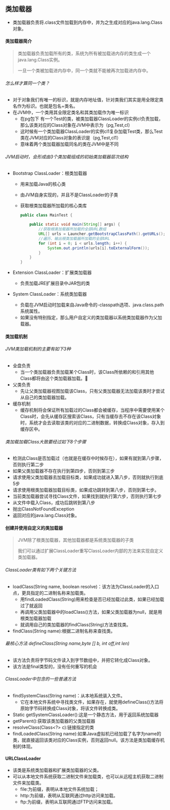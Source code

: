 ## 类加载器

- 类加载器负责将.class文件加载到内存中，并为之生成对应的java.lang.Class对象。

#### 类加载器简介

> 类加载器负责加载所有的类，系统为所有被加载进内存的类生成一个java.lang.Class实例。
>
> 一旦一个类被加载进内存中，同一个类就不能被再次加载进内存中。

###### 怎么样才算同一个类？

- 对于对象我们有唯一的标识，就是内存地址值，针对类我们其实是用全限定类名作为标识。也就是包名+类名。
- 在JVM中，一个类用其全限定类名和其类加载作为唯一标识
  - 在pg包下 有一个Test的类，被类加载器ClassLoader的实例cl负责加载，那么该类对应的Class对象在JVM中表示为（pg,Test,cl）
  - 这时候有一个类加载器ClassLoader的实例cl1复杂加载Test类，那么Test类在JVM对应的Class对象的表识是（pg,Test,cl1）
  - 意味着两个类加载器加载同名的类在JVM中是不同

###### JVM启动时，会形成由3个类加载组成的初始类加载器层次结构

- Bootstrap ClassLoader：根类加载器

  - 用来加载Java的核心类

  - 由JVM自身实现的，并且不是ClassLoader的子类

  - 获取根类加载器所加载的核心类库

    ```java
    public class MainTest {
    
        public static void main(String[] args) {
            //获取根类加载器所加载的全部URL数组
            URL[] urls = Launcher.getBootstrapClassPath().getURLs();
            //遍历、输出根类加载器所加载的全部URL
            for (int i = 0; i < urls.length; i++) {
                System.out.println(urls[i].toExternalForm());
            }
        }
    }
    ```

    

- Extension ClassLoader：扩展类加载器
  
  - 负责加载JRE扩展目录中JAR包的类
- System ClassLoader：系统类加载器
  - 负载在JVM启动时加载来自Java命令的-classpath选项、java.class.path 系统属性。
  - 如果没有特别指定，那么用户自定义的类加载器以系统类加载器作为父加载器。

#### 类加载机制

###### JVM类加载机制的主要有如下3种

- 全盘负责
  - 当一个类加载器负责加载某个Class时，该Class所依赖的和引用其他Class都将由这个类加载器加载。
- 父类负责
  - 先让父类加载器视图加载该Class，只有父类加载器无法加载该类时才尝试从自己的类加载器加载。
- 缓存机制
  - 缓存机制将会保证所有加载过的Class都会被缓存，当程序中需要使用某个Class时，会先从缓存区搜索该Class，只有当缓存去不存在该Class对象时，系统才会去读取该类的对应的二进制数据，转换成Class对象，存入到缓存区中。

###### 类加载加载Class大致要经过如下8个步骤

- 检测此Class是否加载过（也就是在缓存中时候存在），如果有就到第八步骤，否则执行第二步
- 如果父类加载器不存在执行到第四步，否则到第三步
- 请求使用父类加载器去加载目标类，如果成功就进入第八步，否则就执行到底5步
- 请求使用根类加载器加载目标类，如果成功跳转到第八步，否则到第七步。
- 当前类加载器尝试寻找Class文件，如果找到就执行第六步，否则执行第七步
- 从文件中载入Class，成功后跳转到第八步
- 抛出ClassNotFoundException
- 返回对应的java.lang.Class对象。

#### 创建并使用自定义的类加载器

> JVM除了根类加载器，其他加载器都是系统类加载器的子类
>
> 我们可以通过扩展ClassLoader重写ClassLoader内部的方法来实现自定义类加载器。

###### ClassLoader类有如下两个关键方法

- loadClass(String name, boolean resolve)：该方法为ClassLoader的入口点，更具指定的二进制名称来加载类。
  - 用findLoadedClass(String)用来检查是否已经加载过此类，如果已经加载过了就返回
  - 再调用父类加载器中的loadClass()方法，如果父类加载器为null，就是用根类加载器加载
  - 就调用自己的类加载器的findClass(String)方法查找类。
- findClass(String name):根据二进制名称来查找类。

###### 最核心方法 defineClass(String name,byte [] b, int off,int len)

- 该方法负责将字节码文件读入到字节数组中，并把它转化成Class对象。
- 该方法是final类型的，没有任何重写的机会

###### ClassLoader中包含的一些普通方法

- findSystemClass(String name)：从本地系统装入文件。
  - 它在本地文件系统中寻找类文件，如果存在，就使用defineClass()方法将原始字节码转换成Class对象，将该文件转换成类。
- Static getSystemClassLoader():这是一个静态方法，用于返回系统加载器
- getParent():获取该类加载器的父类加载器
- resolveClass(Class<?> c):链接指定的类
- findLoadedClass(String name):如果Java虚拟机已经加载了名字为name的类，就直接返回该类对应的Class实例，否则返回null。该方法是类加载缓存机制的体现。

#### URLClassLoader

- 该类是系统类加载器和扩展类加载器的父类。
- 可以从本地文件系统获取二进制文件来加载类，也可以从远程主机获取二进制文件来加载类。
  - file:为前缀，表明从本地文件系统加载；
  - http:为前缀，表明从互联网通过http访问来加载。
  - ftp:为前缀，表明从互联网通过FTP访问来加载。